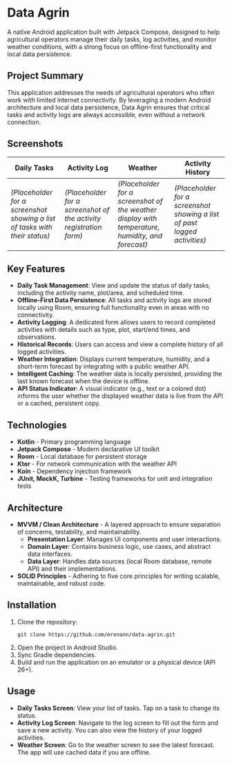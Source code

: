 # Data Agrin

A native Android application built with Jetpack Compose, designed to help agricultural operators
manage their daily tasks, log activities, and monitor weather conditions, with a strong focus on
offline-first functionality and local data persistence.

## Project Summary

This application addresses the needs of agricultural operators who often work with limited internet
connectivity. By leveraging a modern Android architecture and local data persistence, Data Agrin
ensures that critical tasks and activity logs are always accessible, even without a network
connection.

## Screenshots

| Daily Tasks                                                                | Activity Log                                                       | Weather                                                                                          | Activity History                                                          |
|----------------------------------------------------------------------------|--------------------------------------------------------------------|--------------------------------------------------------------------------------------------------|---------------------------------------------------------------------------|
| *(Placeholder for a screenshot showing a list of tasks with their status)* | *(Placeholder for a screenshot of the activity registration form)* | *(Placeholder for a screenshot of the weather display with temperature, humidity, and forecast)* | *(Placeholder for a screenshot showing a list of past logged activities)* |

## Key Features

- **Daily Task Management**: View and update the status of daily tasks, including the activity name,
  plot/area, and scheduled time.
- **Offline-First Data Persistence**: All tasks and activity logs are stored locally using Room,
  ensuring full functionality even in areas with no connectivity.
- **Activity Logging**: A dedicated form allows users to record completed activities with details
  such as type, plot, start/end times, and observations.
- **Historical Records**: Users can access and view a complete history of all logged activities.
- **Weather Integration**: Displays current temperature, humidity, and a short-term forecast by
  integrating with a public weather API.
- **Intelligent Caching**: The weather data is locally persisted, providing the last known forecast
  when the device is offline.
- **API Status Indicator**: A visual indicator (e.g., text or a colored dot) informs the user
  whether the displayed weather data is live from the API or a cached, persistent copy.

## Technologies

- **Kotlin** - Primary programming language
- **Jetpack Compose** - Modern declarative UI toolkit
- **Room** - Local database for persistent storage
- **Ktor** - For network communication with the weather API
- **Koin** - Dependency injection framework
- **JUnit, MockK, Turbine** - Testing frameworks for unit and integration tests

## Architecture

- **MVVM / Clean Architecture** - A layered approach to ensure separation of concerns, testability,
  and maintainability.
    - **Presentation Layer**: Manages UI components and user interactions.
    - **Domain Layer**: Contains business logic, use cases, and abstract data interfaces.
    - **Data Layer**: Handles data sources (local Room database, remote API) and their
      implementations.
- **SOLID Principles** - Adhering to five core principles for writing scalable, maintainable, and
  robust code.

## Installation

1. Clone the repository:
   ```
   git clone https://github.com/mrenann/data-agrin.git
   ```
2. Open the project in Android Studio.
3. Sync Gradle dependencies.
4. Build and run the application on an emulator or a physical device (API 26+).

## Usage

- **Daily Tasks Screen**: View your list of tasks. Tap on a task to change its status.
- **Activity Log Screen**: Navigate to the log screen to fill out the form and save a new activity.
  You can also view the history of your logged activities.
- **Weather Screen**: Go to the weather screen to see the latest forecast. The app will use cached
  data if you are offline.